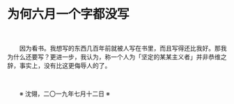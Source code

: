 # 为何六月一个字都没写

&emsp;&emsp;

&emsp;&emsp;因为看书。我想写的东西几百年前就被人写在书里，而且写得还比我好。那我为什么还要写？更进一步，我认为，称一个人为「坚定的某某主义者」并非恭维之辞，事实上，没有比这更侮辱人的了。

&emsp;&emsp;

&emsp;&emsp;※ 沈翎，二〇一九年七月十二日 ※